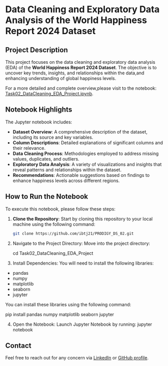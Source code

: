# Data Cleaning and Exploratory Data Analysis of the World Happiness Report 2024 Dataset

## Project Description
This project focuses on the data cleaning and exploratory data analysis (EDA) of the **World Happiness Report 2024 Dataset**. The objective is to uncover key trends, insights, and relationships within the data,and enhancing  understanding of global happiness levels.

For a more detailed and complete overview,please visit to the notebook: [Task02_DataCleaning_EDA_Project.ipynb](https://github.com/ibtj21/PRODIGY_DS_02/blob/main/Task02_DataCleaning_EDA_Project.ipynb).

## Notebook Highlights
The Jupyter notebook includes:
- **Dataset Overview**: A comprehensive description of the dataset, including its source and key variables.
- **Column Descriptions**: Detailed explanations of significant columns and their relevance.
- **Data Cleaning Process**: Methodologies employed to address missing values, duplicates, and outliers.
- **Exploratory Data Analysis**: A variety of visualizations and insights that reveal patterns and relationships within the dataset.
- **Recommendations**: Actionable suggestions based on findings to enhance happiness levels across different regions.

## How to Run the Notebook
To execute this notebook, please follow these steps:

1. **Clone the Repository**: Start by cloning this repository to your local machine using the following command:
   ```bash
   git clone https://github.com/ibtj21/PRODIGY_DS_02.git
2. Navigate to the Project Directory: Move into the project directory:

    cd Task02_DataCleaning_EDA_Project

3. Install Dependencies: You will need to install the following libraries:
- pandas
- numpy
- matplotlib
- seaborn
- jupyter

You can install these libraries using the following command:

   pip install pandas numpy matplotlib seaborn jupyter

4. Open the Notebook: Launch Jupyter Notebook by running:
jupyter notebook
## Contact
Feel free to reach out for any concern  via 
[LinkedIn](https://www.linkedin.com/in/hana-hailemariam-gashaw-3810a831a/) or [GitHub profile](https://github.com/ibtj21).


